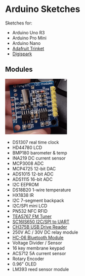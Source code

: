 # Arduino Sketches

Sketches for:

* Arduino Uno R3
* Arduino Pro Mini
* Arduino Nano
* [Adafruit Trinket](../trinket)
* [Digispark](DIGISPARK.md)

## Modules

<img src="ds1307.jpg" width="200">

* DS1307 real time clock
* HD44780 LCD
* BMP180 barometer & temp
* INA219 DC current sensor
* MCP3008 ADC
* MCP4725 12-bit DAC
* ADS1015 12-bit ADC
* ADS1115 16-bit ADC
* I2C EEPROM
* DS18B20 1-wire temperature
* HX1838 IR
* I2C 7-segment backpack
* I2C/SPI mini LCD
* PN532 NFC RFID
* [TEA5767 FM Tuner](tea5767)
* [SC16IS650 I2C/SPI to UART](https://www.nxp.com/docs/en/data-sheet/SC16IS740_750_760.pdf)
* [CH375B USB Drive Reader](http://www.bitsavers.org/components/wch/_dataSheets/CH375.PDF)
* 250V AC / 30V DC relay module
* [HC-06 Bluetooth Module](https://github.com/dennistreysa/HC-06-BT)
* Voltage Divider / Sensor
* 16 key membrane keypad
* ACS712 5A current sensor
* Rotary Encoder
* 0.96" OLED
* LM393 reed sensor module
